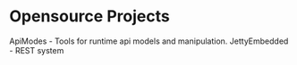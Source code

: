 # Opensource Projects

ApiModes - Tools for runtime api models and manipulation.
JettyEmbedded - REST system
